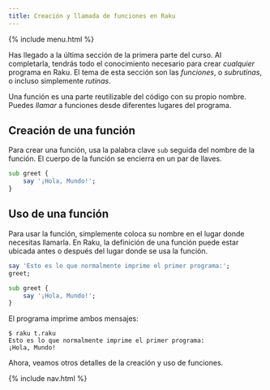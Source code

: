 ```yaml
---
title: Creación y llamada de funciones en Raku
---
```


{% include menu.html %}

Has llegado a la última sección de la primera parte del curso. Al completarla, tendrás todo el conocimiento necesario para crear _cualquier_ programa en Raku. El tema de esta sección son las _funciones_, o _subrutinas_, o incluso simplemente _rutinas_.

Una función es una parte reutilizable del código con su propio nombre. Puedes _llamar_ a funciones desde diferentes lugares del programa.

## Creación de una función

Para crear una función, usa la palabra clave `sub` seguida del nombre de la función. El cuerpo de la función se encierra en un par de llaves.

```raku
sub greet {
    say '¡Hola, Mundo!';
}
```

## Uso de una función

Para usar la función, simplemente coloca su nombre en el lugar donde necesitas llamarla. En Raku, la definición de una función puede estar ubicada antes o después del lugar donde se usa la función.

```raku
say 'Esto es lo que normalmente imprime el primer programa:';
greet;    

sub greet {
    say '¡Hola, Mundo!';
}
```

El programa imprime ambos mensajes:

```console
$ raku t.raku
Esto es lo que normalmente imprime el primer programa:
¡Hola, Mundo!
```

Ahora, veamos otros detalles de la creación y uso de funciones.

{% include nav.html %}